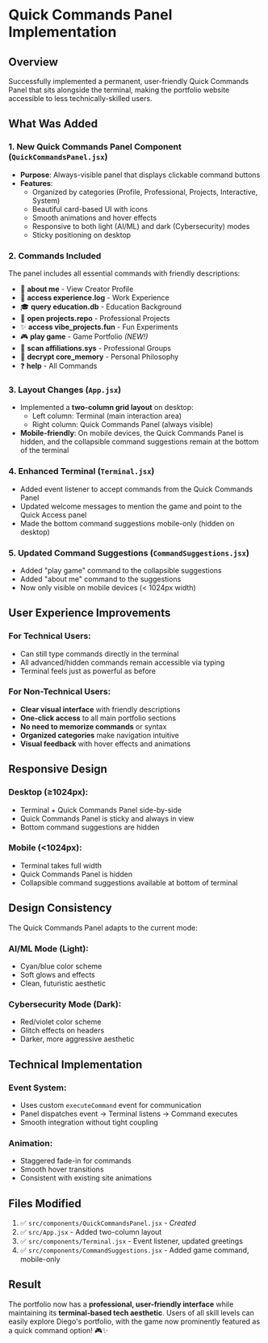 # Quick Commands Panel Implementation

## Overview
Successfully implemented a permanent, user-friendly Quick Commands Panel that sits alongside the terminal, making the portfolio website accessible to less technically-skilled users.

## What Was Added

### 1. **New Quick Commands Panel Component** (`QuickCommandsPanel.jsx`)
- **Purpose**: Always-visible panel that displays clickable command buttons
- **Features**:
  - Organized by categories (Profile, Professional, Projects, Interactive, System)
  - Beautiful card-based UI with icons
  - Smooth animations and hover effects
  - Responsive to both light (AI/ML) and dark (Cybersecurity) modes
  - Sticky positioning on desktop

### 2. **Commands Included**
The panel includes all essential commands with friendly descriptions:
- 👤 **about me** - View Creator Profile
- 💼 **access experience.log** - Work Experience
- 🎓 **query education.db** - Education Background
- 🚀 **open projects.repo** - Professional Projects
- ✨ **access vibe_projects.fun** - Fun Experiments
- 🎮 **play game** - Game Portfolio *(NEW!)*
- 🤝 **scan affiliations.sys** - Professional Groups
- 💭 **decrypt core_memory** - Personal Philosophy
- ❓ **help** - All Commands

### 3. **Layout Changes** (`App.jsx`)
- Implemented a **two-column grid layout** on desktop:
  - Left column: Terminal (main interaction area)
  - Right column: Quick Commands Panel (always visible)
- **Mobile-friendly**: On mobile devices, the Quick Commands Panel is hidden, and the collapsible command suggestions remain at the bottom of the terminal

### 4. **Enhanced Terminal** (`Terminal.jsx`)
- Added event listener to accept commands from the Quick Commands Panel
- Updated welcome messages to mention the game and point to the Quick Access panel
- Made the bottom command suggestions mobile-only (hidden on desktop)

### 5. **Updated Command Suggestions** (`CommandSuggestions.jsx`)
- Added "play game" command to the collapsible suggestions
- Added "about me" command to the suggestions
- Now only visible on mobile devices (< 1024px width)

## User Experience Improvements

### For Technical Users:
- Can still type commands directly in the terminal
- All advanced/hidden commands remain accessible via typing
- Terminal feels just as powerful as before

### For Non-Technical Users:
- **Clear visual interface** with friendly descriptions
- **One-click access** to all main portfolio sections
- **No need to memorize commands** or syntax
- **Organized categories** make navigation intuitive
- **Visual feedback** with hover effects and animations

## Responsive Design

### Desktop (≥1024px):
- Terminal + Quick Commands Panel side-by-side
- Quick Commands Panel is sticky and always in view
- Bottom command suggestions are hidden

### Mobile (<1024px):
- Terminal takes full width
- Quick Commands Panel is hidden
- Collapsible command suggestions available at bottom of terminal

## Design Consistency

The Quick Commands Panel adapts to the current mode:

### AI/ML Mode (Light):
- Cyan/blue color scheme
- Soft glows and effects
- Clean, futuristic aesthetic

### Cybersecurity Mode (Dark):
- Red/violet color scheme
- Glitch effects on headers
- Darker, more aggressive aesthetic

## Technical Implementation

### Event System:
- Uses custom `executeCommand` event for communication
- Panel dispatches event → Terminal listens → Command executes
- Smooth integration without tight coupling

### Animation:
- Staggered fade-in for commands
- Smooth hover transitions
- Consistent with existing site animations

## Files Modified
1. ✅ `src/components/QuickCommandsPanel.jsx` - *Created*
2. ✅ `src/App.jsx` - Added two-column layout
3. ✅ `src/components/Terminal.jsx` - Event listener, updated greetings
4. ✅ `src/components/CommandSuggestions.jsx` - Added game command, mobile-only

## Result
The portfolio now has a **professional, user-friendly interface** while maintaining its **terminal-based tech aesthetic**. Users of all skill levels can easily explore Diego's portfolio, with the game now prominently featured as a quick command option! 🎮✨
